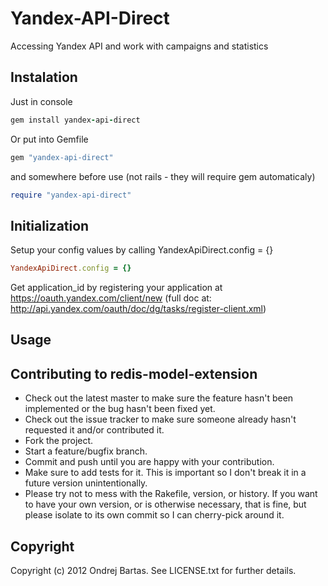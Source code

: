 # Yandex-API-Direct

Accessing Yandex API and work with campaigns and statistics

## Instalation

Just in console

``` ruby
gem install yandex-api-direct
```

Or put into Gemfile

``` ruby
gem "yandex-api-direct"
```

and somewhere before use (not rails - they will require gem automaticaly)
``` ruby
require "yandex-api-direct"
```

## Initialization

Setup your config values by calling YandexApiDirect.config = {}

``` ruby
YandexApiDirect.config = {}
```

Get application_id by registering your application at https://oauth.yandex.com/client/new
(full doc at: http://api.yandex.com/oauth/doc/dg/tasks/register-client.xml)


## Usage

## Contributing to redis-model-extension
 
* Check out the latest master to make sure the feature hasn't been implemented or the bug hasn't been fixed yet.
* Check out the issue tracker to make sure someone already hasn't requested it and/or contributed it.
* Fork the project.
* Start a feature/bugfix branch.
* Commit and push until you are happy with your contribution.
* Make sure to add tests for it. This is important so I don't break it in a future version unintentionally.
* Please try not to mess with the Rakefile, version, or history. If you want to have your own version, or is otherwise necessary, that is fine, but please isolate to its own commit so I can cherry-pick around it.

## Copyright

Copyright (c) 2012 Ondrej Bartas. See LICENSE.txt for
further details.